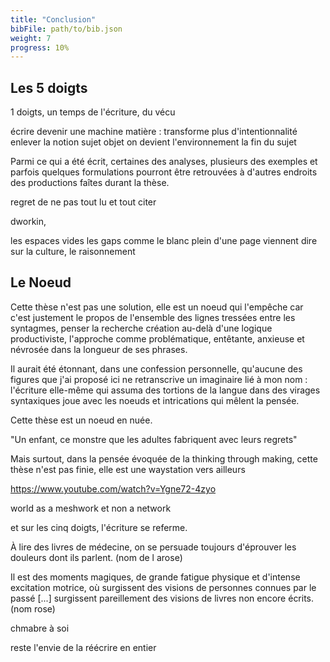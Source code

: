 ```yaml
---
title: "Conclusion"
bibFile: path/to/bib.json
weight: 7
progress: 10%
---
```



## Les 5 doigts

1 doigts, un temps de l'écriture, du vécu

écrire devenir une machine
matière : transforme
plus d'intentionnalité
enlever la notion sujet objet
on devient l'environnement
la fin du sujet 



Parmi ce qui a été écrit, certaines des analyses, plusieurs des exemples et parfois quelques formulations pourront être retrouvées à d'autres endroits des productions faîtes durant la thèse. 

regret de ne pas tout lu et tout citer

dworkin, 

les espaces vides les gaps comme le blanc plein d'une page viennent dire sur la culture, le raisonnement

## Le Noeud

Cette thèse n'est pas une solution, elle est un noeud qui l'empêche car c'est justement le propos de l'ensemble des lignes tressées entre les syntagmes, penser la recherche création au-delà d'une logique productiviste, l'approche comme problématique, entêtante, anxieuse et névrosée dans la longueur de ses phrases. 

Il aurait été étonnant, dans une confession personnelle, qu'aucune des figures que j'ai proposé ici ne retranscrive un imaginaire lié à mon nom : l'écriture elle-même qui assuma des tortions de la langue dans des virages syntaxiques joue avec les noeuds et intrications qui mêlent la pensée. 

Cette thèse est un noeud en nuée.

"Un enfant, ce monstre que les adultes fabriquent avec leurs regrets"


Mais surtout, dans la pensée évoquée de la thinking through making, cette thèse n'est pas finie, elle est une waystation vers ailleurs 

https://www.youtube.com/watch?v=Ygne72-4zyo

world as a meshwork et non a network

et sur les cinq doigts, l'écriture se referme.

À lire des livres de médecine, on se persuade toujours d'éprouver les douleurs dont ils parlent.  (nom de l arose)

Il est des moments magiques, de grande fatigue physique et d'intense excitation motrice, où surgissent des visions de personnes connues par le passé [...] surgissent pareillement des visions de livres non encore écrits. (nom rose)

chmabre à soi

reste l'envie de la réécrire en entier